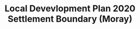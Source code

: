 ---
schema: default
title: Local Devevlopment Plan 2020 Settlement Boundary (Moray)
organization: Moray Council
notes: Local Development Plan 2020 Settlement Boundaries are used for the distribution of housing and employment land across Moray as per the spatial strategy set out within the Moray Local Development Plan 2020. Settlement boundaries contain the primary, secondary and third tier settlements.
resources:

  - name: Local Devevlopment Plan 2020 Settlement Boundary (Moray) FEATURE LAYER
  - url: 
  - format: FEATURE LAYER

license: 
category:

  - Planning

  - INSPIRE


  - 

maintainer: Tim Wisniewski
maintainer_email: tim@timwis.com
---